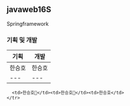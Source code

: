 ## javaweb16S
Springframework
### 기획 및 개발 
기획|개발
---|---|
한승호|한승호|
---|---|

      <td>한승호🤞</td><td>한승호🌹</td><td>한승호</td>
    </tr>
  </tr>
</table>

